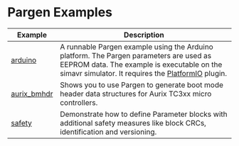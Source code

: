 # Pargen Examples

|Example  |Description              |
|---------|-------------------------|
| [arduino](./arduino)| A runnable Pargen example using the Arduino platform. The Pargen parameters are used as EEPROM data. The example is executable on the simavr simulator. It requires the [PlatformIO](https://platformio.org/) plugin.|
| [aurix_bmhdr](./aurix_bmhdr)| Shows you to use Pargen to generate boot mode header data structures for Aurix TC3xx micro controllers.|
| [safety](./safety)| Demonstrate how to define Parameter blocks with additional safety measures like block CRCs, identification and versioning.|
